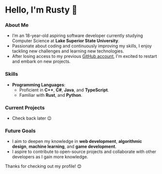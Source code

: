 # Hello, I'm Rusty 👋

### About Me
- I’m an 18-year-old aspiring software developer currently studying Computer Science at **Lake Superior State University**.
- Passionate about coding and continuously improving my skills, I enjoy tackling new challenges and learning new technologies.
- After losing access to my previous [GitHub account](https://www.github.com/rustytrim), I'm excited to restart and embark on new projects.

### Skills
- **Programming Languages**: 
  - Proficient in **C++**, **C#**, **Java**, and **TypeScript**.
  - Familiar with **Rust**, and **Python**.
 
### Current Projects
- Check back later 😉
<!-- - I’m currently working on several projects, including: -->
<!-- - A [project idea or title](#) (link to the repository when available). -->
<!-- - Another project idea or title (link to the repository when available). -->

### Future Goals
- I aim to deepen my knowledge in **web development**, **algorithmic design**, **machine learning**, and **game development**.
- I aspire to contribute to open-source projects and collaborate with other developers as I gain more knowledge.

Thanks for checking out my profile! 😊
